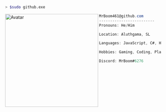 ```bash
> $sudo github.exe
```

<img align="left" src="https://avatars.githubusercontent.com/MrBoom461" alt="Avatar" width="300" /> 

```csharp
MrBoom461@github.com
-------------------------
Pronouns: He/Him

Location: Aluthgama, SL

Languages: JavaScript, C#, HTML, CSS

Hobbies: Gaming, Coding, Playing Guitar

Discord: MrBoom#6276

```



